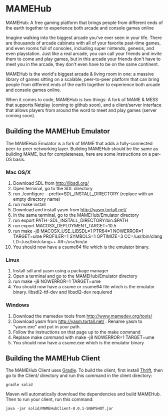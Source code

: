 MAMEHub
=======

MAMEHub: A free gaming platform that brings people from different ends of the earth together to experience both arcade and console games online

Imagine walking into the biggest arcade you've ever seen in your life.  There are thousands of arcade cabinets with all of your favorite past-time games, and even rooms full of consoles, including super nintendo, genesis, and even playstation.  Just like a real arcade, you can call your friends and invite them to come and play games, but in this arcade your friends don't have to meet you in the arcade, they don't even have to be on the same continent.

MAMEHub is the world's biggest arcade & living room in one: a massive library of games sitting on a scalable, peer-to-peer platform that can bring people from different ends of the earth together to experience both arcade and console games online.

When it comes to code, MAMEHub is two things:  A fork of MAME & MESS that supports Netplay (coming to github soon), and a client/server interface that allows players from around the word to meet and play games (server coming soon).

Building the MAMEHub Emulator
-----------------------------
The MAMEHub Emulator is a fork of MAME that adds a fully-connected peer-to-peer networking layer.  Building MAMEHub should be the same as building MAME, but for completeness, here are some instructions on a per-OS basis.

### Mac OS/X

1. Download SDL from http://libsdl.org/
2. Open terminal, go to the SDL directory
3. run ./configure --prefix=SDL_INSTALL_DIRECTORY  (replace with an empty directory name)
4. run make install
5. Download and install yasm from http://yasm.tortall.net/
6. In the same terminal, go to the MAMEHub/Emulator directory
7. run export PATH=SDL_INSTALL_DIRECTORY/bin:$PATH
8. run export MACOSX_DEPLOYMENT_TARGET=10.5
9. run make -j8 MACOSX_USE_LIBSDL=1 PTR64=1 NOWERROR=1 TARGET=ume PROFILER=1 SYMBOLS=1 OPTIMIZE=3 CC=/usr/bin/clang LD=/usr/bin/clang++ AR=/usr/bin/ar
10. You should now have a csume64 file which is the emulator binary.

### Linux

1. Install sdl and yasm using a package manager
2. Open a terminal and go to the MAMEHub/Emulator directory
3. run make -j8 NOWERROR=1 TARGET=ume
4. You should now have a csume or csume64 file which is the emulator binary.
libsdl2-ttf-dev and libsdl2-dev requiered

### Windows

1. Download the mamedev tools from http://www.mamedev.org/tools/
2. Download yasm from http://yasm.tortall.net/ .  Rename yasm to "yasm.exe" and put in your path.
2. Follow the instructions on that page up to the make command
3. Replace make command with make -j8 NOWERROR=1 TARGET=ume
4. You should now have a csume.exe which is the emulator binary

Building the MAMEHub Client
---------------------------
The MAMEHub Client uses [Gradle](https://www.gradle.org/).  To build the client, first install [Thrift](https://thrift.apache.org/docs/install/), then go to the Client/ directory and run this command in the client directory:

    gradle solid

Maven will automatically download the dependencies and build MAMEHub.  Then to run your client, run this command:

    java -jar solid/MAMEHubClient-0.0.1-SNAPSHOT.jar
